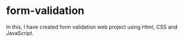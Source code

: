 # form-validation
In this, I have created form validation web project using Html, CSS and JavaScript. 
